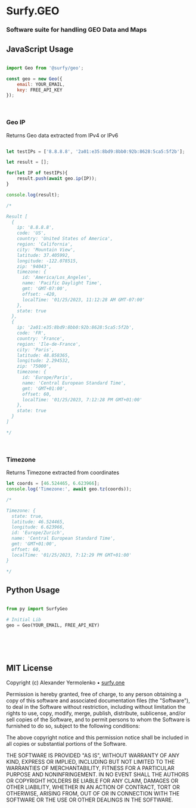 # Surfy.GEO
### Software suite for handling GEO Data and Maps

## JavaScript Usage

```js

import Geo from '@surfy/geo';

const geo = new Geo({
	email: YOUR_EMAIL,
	key: FREE_API_KEY
});

```
<br/>

### Geo IP
Returns Geo data extracted from IPv4 or IPv6

```js

let testIPs = ['8.8.8.8', '2a01:e35:8bd9:8bb0:92b:8628:5ca5:5f2b'];

let result = [];

for(let IP of testIPs){
	result.push(await geo.ip(IP));
}

console.log(result);

/*

Result [
  {
    ip: '8.8.8.8',
    code: 'US',
    country: 'United States of America',
    region: 'California',
    city: 'Mountain View',
    latitude: 37.405992,
    longitude: -122.078515,
    zip: '94043',
    timezone: {
      id: 'America/Los_Angeles',
      name: 'Pacific Daylight Time',
      gmt: 'GMT-07:00',
      offset: -420,
      localTime: '01/25/2023, 11:12:28 AM GMT-07:00'
    },
    state: true
  },
  {
    ip: '2a01:e35:8bd9:8bb0:92b:8628:5ca5:5f2b',
    code: 'FR',
    country: 'France',
    region: 'Ile-de-France',
    city: 'Paris',
    latitude: 48.858365,
    longitude: 2.294532,
    zip: '75000',
    timezone: {
      id: 'Europe/Paris',
      name: 'Central European Standard Time',
      gmt: 'GMT+01:00',
      offset: 60,
      localTime: '01/25/2023, 7:12:28 PM GMT+01:00'
    },
    state: true
  }
]

*/

```

<br/>

### Timezone
Returns Timezone extracted from coordinates

```js
let coords = [46.524465, 6.623966];
console.log('Timezone:', await geo.tz(coords));

/*

Timezone: {
  state: true,
  latitude: 46.524465,
  longitude: 6.623966,
  id: 'Europe/Zurich',
  name: 'Central European Standard Time',
  gmt: 'GMT+01:00',
  offset: 60,
  localTime: '01/25/2023, 7:12:29 PM GMT+01:00'
}

*/

```

## Python Usage

```py

from py import SurfyGeo

# Initial Lib
geo = Geo(YOUR_EMAIL, FREE_API_KEY)

```

<br />
<br />
<br />

## MIT License

Copyright (c) Alexander Yermolenko • [surfy.one](https://surfy.one)

Permission is hereby granted, free of charge, to any person obtaining a copy
of this software and associated documentation files (the "Software"), to deal
in the Software without restriction, including without limitation the rights
to use, copy, modify, merge, publish, distribute, sublicense, and/or sell
copies of the Software, and to permit persons to whom the Software is
furnished to do so, subject to the following conditions:

The above copyright notice and this permission notice shall be included in all
copies or substantial portions of the Software.

THE SOFTWARE IS PROVIDED "AS IS", WITHOUT WARRANTY OF ANY KIND, EXPRESS OR
IMPLIED, INCLUDING BUT NOT LIMITED TO THE WARRANTIES OF MERCHANTABILITY,
FITNESS FOR A PARTICULAR PURPOSE AND NONINFRINGEMENT. IN NO EVENT SHALL THE
AUTHORS OR COPYRIGHT HOLDERS BE LIABLE FOR ANY CLAIM, DAMAGES OR OTHER
LIABILITY, WHETHER IN AN ACTION OF CONTRACT, TORT OR OTHERWISE, ARISING FROM,
OUT OF OR IN CONNECTION WITH THE SOFTWARE OR THE USE OR OTHER DEALINGS IN THE
SOFTWARE.
